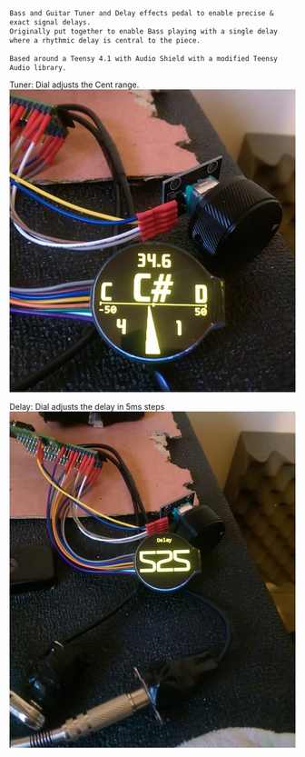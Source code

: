 
	Bass and Guitar Tuner and Delay effects pedal to enable precise & exact signal delays.
 	Originally put together to enable Bass playing with a single delay where a rhythmic delay is central to the piece.
  
	Based around a Teensy 4.1 with Audio Shield with a modified Teensy Audio library.
  
  
  
Tuner: Dial adjusts the Cent range.  
![screenshots of Tuner](./Screenshots/tuner1.png)  
  
Delay: Dial adjusts the delay in 5ms steps  
![screenshots of Delay](./Screenshots/delay1.png)  
    
  
  
